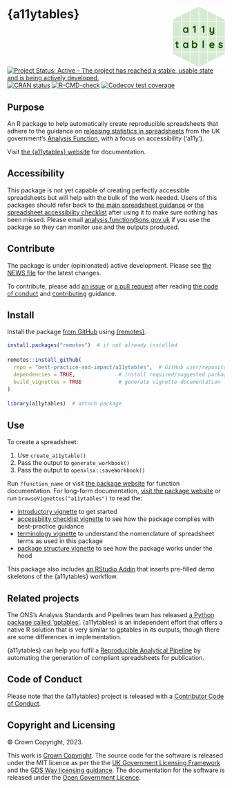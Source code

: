 
<!-- README.md is generated from README.Rmd. Please edit that file -->

# {a11ytables} <a href="https://best-practice-and-impact.github.io/a11ytables/"><img src="man/figures/logo.png" align="right" height="139"/></a>

<!-- badges: start -->

[![Project Status: Active – The project has reached a stable, usable
state and is being actively
developed.](https://www.repostatus.org/badges/latest/active.svg)](https://www.repostatus.org/#active)
[![CRAN
status](https://www.r-pkg.org/badges/version/a11ytables)](https://CRAN.R-project.org/package=a11ytables)
[![R-CMD-check](https://github.com/best-practice-and-impact/a11ytables/workflows/R-CMD-check/badge.svg)](https://github.com/best-practice-and-impact/a11ytables/actions)
[![Codecov test
coverage](https://codecov.io/gh/best-practice-and-impact/a11ytables/branch/main/graph/badge.svg)](https://codecov.io/gh/best-practice-and-impact/a11ytables?branch=main)
<!-- badges: end -->

## Purpose

An R package to help automatically create reproducible spreadsheets that
adhere to the guidance on [releasing statistics in
spreadsheets](https://analysisfunction.civilservice.gov.uk/policy-store/releasing-statistics-in-spreadsheets/)
from the UK government’s [Analysis
Function](https://analysisfunction.civilservice.gov.uk/), with a focus
on accessibility (‘a11y’).

Visit [the {a11ytables}
website](https://best-practice-and-impact.github.io/a11ytables/) for
documentation.

## Accessibility

This package is not yet capable of creating perfectly accessible
spreadsheets but will help with the bulk of the work needed. Users of
this packages should refer back to [the main spreadsheet
guidance](https://analysisfunction.civilservice.gov.uk/policy-store/releasing-statistics-in-spreadsheets/)
or [the spreadsheet accessibility
checklist](https://analysisfunction.civilservice.gov.uk/policy-store/making-spreadsheets-accessible-a-brief-checklist-of-the-basics/)
after using it to make sure nothing has been missed. Please email
<analysis.function@ons.gov.uk> if you use the package so they can
monitor use and the outputs produced.

## Contribute

The package is under (opinionated) active development. Please see [the
NEWS
file](https://best-practice-and-impact.github.io/a11ytables/news/index.html)
for the latest changes.

To contribute, please add [an
issue](https://github.com/best-practice-and-impact/a11ytables/issues) or
[a pull
request](https://github.com/best-practice-and-impact/a11ytables/pulls)
after reading [the code of
conduct](https://github.com/best-practice-and-impact/a11ytables/blob/main/CODE_OF_CONDUCT.md)
and
[contributing](https://github.com/best-practice-and-impact/a11ytables/blob/main/.github/CONTRIBUTING.md)
guidance.

## Install

Install the package [from
GitHub](https://github.com/best-practice-and-impact/a11ytables) using
[{remotes}](https://remotes.r-lib.org/).

``` r
install.packages("remotes")  # if not already installed

remotes::install_github(
  repo = "best-practice-and-impact/a11ytables",  # GitHub user/repository
  dependencies = TRUE,              # install required/suggested packages
  build_vignettes = TRUE            # generate vignette documentation
)

library(a11ytables)  # attach package
```

## Use

To create a spreadsheet:

1.  Use `create_a11ytable()`
2.  Pass the output to `generate_workbook()`
3.  Pass the output to `openxlsx::saveWorkbook()`

Run `?function_name` or visit [the package
website](https://best-practice-and-impact.github.io/a11ytables/reference/index.html)
for function documentation. For long-form documentation, [visit the
package website](https://best-practice-and-impact.github.io/a11ytables/)
or run `browseVignettes("a11ytables")` to read the:

- [introductory
  vignette](https://best-practice-and-impact.github.io/a11ytables/articles/a11ytables.html)
  to get started
- [accessbility checklist
  vignette](https://best-practice-and-impact.github.io/a11ytables/articles/checklist.html)
  to see how the package complies with best-practice guidance
- [terminology
  vignette](https://best-practice-and-impact.github.io/a11ytables/articles/terminology)
  to understand the nomenclature of spreadsheet terms as used in this
  package
- [package structure
  vignette](https://best-practice-and-impact.github.io/a11ytables/articles/structure)
  to see how the package works under the hood

This package also includes [an RStudio
Addin](https://rstudio.github.io/rstudioaddins/) that inserts pre-filled
demo skeletons of the {a11ytables} workflow.

## Related projects

The ONS’s Analysis Standards and Pipelines team has released [a Python
package called
‘gptables’](https://github.com/best-practice-and-impact/gptables).
{a11ytables} is an independent effort that offers a native R solution
that is very similar to gptables in its outputs, though there are some
differences in implementation.

{a11ytables} can help you fulfil a [Reproducible Analytical
Pipeline](https://analysisfunction.civilservice.gov.uk/support/reproducible-analytical-pipelines/)
by automating the generation of compliant spreadsheets for publication.

## Code of Conduct

Please note that the {a11ytables} project is released with a
[Contributor Code of
Conduct](https://best-practice-and-impact.github.io/a11ytables/CODE_OF_CONDUCT.html).

## Copyright and Licensing

© Crown Copyright, 2023.

This work is [Crown
Copyright](https://www.nationalarchives.gov.uk/information-management/re-using-public-sector-information/uk-government-licensing-framework/crown-copyright/).
The source code for the software is released under the MIT licence as
per the the [UK Government Licensing
Framework](https://www.nationalarchives.gov.uk/information-management/re-using-public-sector-information/uk-government-licensing-framework/open-government-licence/open-software-licences/)
and the [GDS Way licensing
guidance](https://gds-way.cloudapps.digital/manuals/licensing.html). The
documentation for the software is released under the [Open Government
Licence](https://www.nationalarchives.gov.uk/doc/open-government-licence/version/3/).
